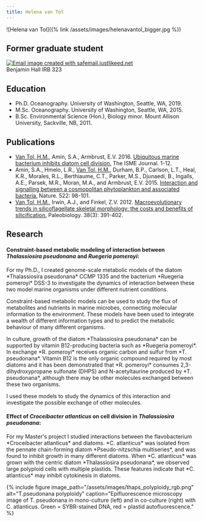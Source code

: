 ```yaml
---
title: Helena van Tol
---
```

![Helena van Tol]({% link /assets/images/helenavantol_bigger.jpg %})

## Former graduate student
<a href="http://safemail.justlikeed.net/" target="_blank"><img src="http://safemail.justlikeed.net/e/f45150c27c06137bcc738ee7d37d8eeb.png" border="0" align="absbottom" title="Email image created with safemail.justlikeed.net"></a>  
Benjamin Hall IRB 323

## Education
* Ph.D. Oceanography. University of Washington, Seattle, WA, 2019.
* M.Sc. Oceanography. University of Washington, Seattle, WA, 2015.
* B.Sc. Environmental Science (Hon.), Biology minor. Mount Allison University, Sackville, NB, 2011.

## Publications

* <ins>Van Tol, H.M.</ins>, Amin, S.A., Armbrust, E.V. 2016. [Ubiquitous marine bacterium inhibits diatom cell division.](http://dx.doi.org/10.1038/ismej.2016.112) The ISME Journal. 1-12.
* Amin, S.A., Hmelo, L.R., <ins>Van Tol, H.M.</ins>, Durham, B.P., Carlson, L.T., Heal, K.R., Morales, R.L., Berthiaume, C.T., Parker, M.S., Djunaedi, B., Ingalls, A.E., Parsek, M.R., Moran, M.A., and Armbrust, E.V. 2015. [Interaction and signalling between a cosmopolitan phytoplankton and associated bacteria.](http://dx.doi.org/10.1038/nature14488) Nature. 522: 98-101.
* <ins>Van Tol, H.M.</ins>, Irwin, A.J., and Finkel, Z.V. 2012. [Macroevolutionary trends in silicoflagellate skeletal morphology: the costs and benefits of silicification.](http://dx.doi.org/10.1666/11022.1) Paleobiology. 38(3): 391-402.

## Research
#### Constraint-based metabolic modeling of interaction between *Thalassiosira pseudonana* and *Ruegeria pomeroyi*:
<p>For my Ph.D., I created genome-scale metabolic models of the diatom *Thalassiosira pseudonana* CCMP 1335 and the bacterium *Ruegeria pomeroyi* DSS-3 to investigate the dynamics of interaction between these two model marine organisms under different nutrient conditions.</p>
<p>Constraint-based metabolic models can be used to study the flux of metabolites and nutrients in marine microbes, connecting molecular information to the environment. These models have been used to integrate a wealth of different information types and to predict the metabolic behaviour of many different organisms.</p>
<p>In culture, growth of the diatom *Thalassiosira pseudonana* can be supported by vitamin B12-producing bacteria such as *Ruegeria pomeroyi*. In exchange *R. pomeroyi* receives organic carbon and sulfur from *T. pseudonana*. Vitamin B12 is the only organic compound required by most diatoms and it has been demonstrated that *R. pomeroyi* consumes 2,3-dihydroxypropane sulfonate (DHPS) and N-acetyltaurine produced by *T. pseudonana*, although there may be other molecules exchanged between these two organisms.</p>
<p>I used these models to study the dynamics of this interaction and investigate the possible exchange of other molecules.</p>

#### Effect of *Croceibacter atlanticus* on cell division in *Thalassiosira pseudonana*:
<p>For my Master's project I studied interactions between the flavobacterium *Croceibacter atlanticus* and diatoms. *C. atlanticus* was isolated from the pennate chain-forming diatom *Pseudo-nitzschia multiseries*, and was found to inhibit growth in many different diatoms. When *C. atlanticus* was grown with the centric diatom *Thalassiosira pseudonana*, we observed large polyploid cells with multiple plastids. These features indicate that *C. atlanticus* may inhibit cytokinesis in diatoms.</p>

{% include figure image_path="/assets/images/thaps_polyploidy_rgb.png" alt="T.pseudonana polyploidy" caption="Epifluorescence microscopy image of T. pseudonana in mono-culture (left) and in co-culture (right) with C. atlanticus. Green = SYBR-stained DNA, red = plastid autofluorescence." %}
